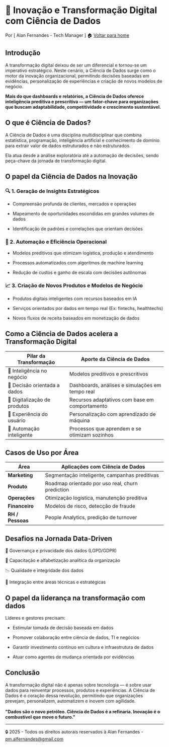 # 🚀 Inovação e Transformação Digital com Ciência de Dados
Por [ Alan Fernandes - Tech Manager ] :house: [Voltar para home](https://github.com/af-tech-manager/portfolio/blob/main/README.md)

## Introdução
A transformação digital deixou de ser um diferencial e tornou-se um imperativo estratégico. Neste cenário, a Ciência de Dados surge como o motor da inovação organizacional, permitindo decisões baseadas em evidências, personalização de experiências e criação de novos modelos de negócio.

**Mais do que dashboards e relatórios, a Ciência de Dados oferece inteligência preditiva e prescritiva — um fator-chave para organizações que buscam adaptabilidade, competitividade e crescimento sustentável.**

## O que é Ciência de Dados?
A Ciência de Dados é uma disciplina multidisciplinar que combina estatística, programação, inteligência artificial e conhecimento de domínio para extrair valor de dados estruturados e não estruturados.

Ela atua desde a análise exploratória até a automação de decisões, sendo peça-chave da jornada de transformação digital.

## O papel da Ciência de Dados na Inovação

### 🔍 1. Geração de Insights Estratégicos
- Compreensão profunda de clientes, mercados e operações

- Mapeamento de oportunidades escondidas em grandes volumes de dados

- Identificação de padrões e correlações que orientam decisões

### 🔁 2. Automação e Eficiência Operacional
- Modelos preditivos que otimizam logística, produção e atendimento

- Processos automatizados com algoritmos de machine learning

- Redução de custos e ganho de escala com decisões autônomas

### 📈 3. Criação de Novos Produtos e Modelos de Negócio
- Produtos digitais inteligentes com recursos baseados em IA

- Serviços orientados por dados em tempo real (Ex: fintechs, healthtechs)

- Novos fluxos de receita baseados em monetização de dados


## Como a Ciência de Dados acelera a Transformação Digital
| Pilar da Transformação       | Aporte da Ciência de Dados                      |
| ---------------------------- | ----------------------------------------------- |
| 🧠 Inteligência no negócio   | Modelos preditivos e prescritivos               |
| 🧭 Decisão orientada a dados | Dashboards, análises e simulações em tempo real |
| 📱 Digitalização de produtos | Recursos adaptativos com base em comportamento  |
| 🔄 Experiência do usuário    | Personalização com aprendizado de máquina       |
| 🤖 Automação inteligente     | Processos que aprendem e se otimizam sozinhos   |


## Casos de Uso por Área
| Área             | Aplicações com Ciência de Dados                  |
| ---------------- | ------------------------------------------------ |
| **Marketing**    | Segmentação inteligente, campanhas preditivas    |
| **Produto**      | Roadmap orientado por uso real, churn prediction |
| **Operações**    | Otimização logística, manutenção preditiva       |
| **Financeiro**   | Modelos de risco, detecção de fraude             |
| **RH / Pessoas** | People Analytics, predição de turnover           |


## Desafios na Jornada Data-Driven
🔐 Governança e privacidade dos dados (LGPD/GDPR)

👥 Capacitação e alfabetização analítica da organização

📉 Qualidade e integridade dos dados

🤝 Integração entre áreas técnicas e estratégicas

## O papel da liderança na transformação com dados
Líderes e gestores precisam:

- Estimular tomada de decisão baseada em dados

- Promover colaboração entre ciência de dados, TI e negócios

- Garantir investimento contínuo em cultura e infraestrutura de dados

- Atuar como agentes de mudança orientada por evidências

## Conclusão
A transformação digital não é apenas sobre tecnologia — é sobre usar dados para reinventar processos, produtos e experiências. A Ciência de Dados é o coração dessa revolução, permitindo que organizações prevejam, personalizem, automatizem e inovem com agilidade. \
\
**"Dados são o novo petróleo. Ciência de Dados é a refinaria. Inovação é o combustível que move o futuro."**

---
:lock: 2025 - Todos os direitos autorais reservados à Alan Fernandes - pm.alfernandes@gmail.com
